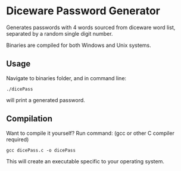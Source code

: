 # Diceware Password Generator
Generates passwords with 4 words sourced from diceware word list, separated by a random single digit number.

Binaries are compiled for both Windows and Unix systems.

## Usage
Navigate to binaries folder, and in command line:
```
./dicePass
```
will print a generated password.

## Compilation
Want to compile it yourself? Run command: (gcc or other C compiler required)
```
gcc dicePass.c -o dicePass
```
This will create an executable specific to your operating system.


